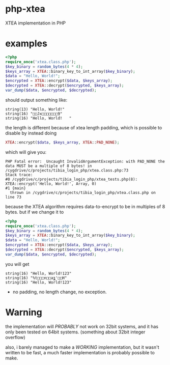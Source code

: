 # php-xtea
XTEA implementation in PHP

# examples

```php
<?php 
require_once('xtea.class.php');
$key_binary = random_bytes(4 * 4);
$keys_array = XTEA::binary_key_to_int_array($key_binary);
$data = "Hello, World!";
$encrypted = XTEA::encrypt($data, $keys_array);
$decrypted = XTEA::decrypt($encrypted, $keys_array);
var_dump($data, $encrypted, $decrypted);
```
should output something like:
```
string(13) "Hello, World!"
string(16) "□□Jx□□□□□□□ܴ9"
string(16) "Hello, World!   "
```
the length is different because of xtea length padding, which is possible to disable by instead doing

```php
XTEA::encrypt($data, $keys_array, XTEA::PAD_NONE);
```
which will give you:

```
PHP Fatal error:  Uncaught InvalidArgumentException: with PAD_NONE the data MUST be a multiple of 8 bytes! in /cygdrive/c/projects/tibia_login_php/xtea.class.php:73
Stack trace:
#0 /cygdrive/c/projects/tibia_login_php/xtea_tests.php(8): XTEA::encrypt('Hello, World!', Array, 0)
#1 {main}
  thrown in /cygdrive/c/projects/tibia_login_php/xtea.class.php on line 73
```
because the XTEA algorithm requires data-to-encrypt to be in multiples of 8 bytes. but if we change it to
```php
<?php 
require_once('xtea.class.php');
$key_binary = random_bytes(4 * 4);
$keys_array = XTEA::binary_key_to_int_array($key_binary);
$data = "Hello, World!";
$encrypted = XTEA::encrypt($data, $keys_array);
$decrypted = XTEA::decrypt($encrypted, $keys_array);
var_dump($data, $encrypted, $decrypted);
```
you will get 
```
string(16) "Hello, World!123"
string(16) "%t□□□n□□aʓ'□□H"
string(16) "Hello, World!123"
```
- no padding, no length change, no exception.

# Warning

the implementation will *PROBABLY* not work on 32bit systems, and it has only been tested on 64bit systems. (something about 32bit integer overflow)

also, i barely managed to make a *WORKING* implementation, but it wasn't written to be fast, a much faster implementation is probably possible to make.
